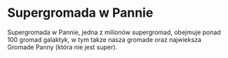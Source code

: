 # Supergromada w Pannie

Supergromada w Pannie, jedna z milionów supergromad, obejmuje ponad 100 gromad
galaktyk, w tym takze nasza gromade oraz najwieksza Gromade Panny (która nie
jest super).
